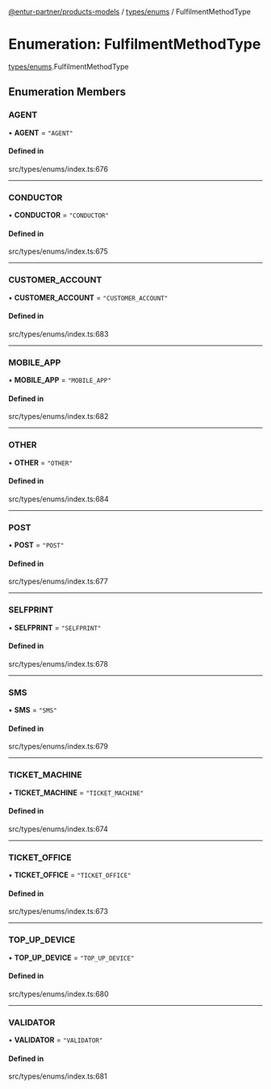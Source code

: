 [@entur-partner/products-models](../README.md) / [types/enums](../modules/types_enums.md) / FulfilmentMethodType

# Enumeration: FulfilmentMethodType

[types/enums](../modules/types_enums.md).FulfilmentMethodType

## Enumeration Members

### AGENT

• **AGENT** = ``"AGENT"``

#### Defined in

src/types/enums/index.ts:676

___

### CONDUCTOR

• **CONDUCTOR** = ``"CONDUCTOR"``

#### Defined in

src/types/enums/index.ts:675

___

### CUSTOMER\_ACCOUNT

• **CUSTOMER\_ACCOUNT** = ``"CUSTOMER_ACCOUNT"``

#### Defined in

src/types/enums/index.ts:683

___

### MOBILE\_APP

• **MOBILE\_APP** = ``"MOBILE_APP"``

#### Defined in

src/types/enums/index.ts:682

___

### OTHER

• **OTHER** = ``"OTHER"``

#### Defined in

src/types/enums/index.ts:684

___

### POST

• **POST** = ``"POST"``

#### Defined in

src/types/enums/index.ts:677

___

### SELFPRINT

• **SELFPRINT** = ``"SELFPRINT"``

#### Defined in

src/types/enums/index.ts:678

___

### SMS

• **SMS** = ``"SMS"``

#### Defined in

src/types/enums/index.ts:679

___

### TICKET\_MACHINE

• **TICKET\_MACHINE** = ``"TICKET_MACHINE"``

#### Defined in

src/types/enums/index.ts:674

___

### TICKET\_OFFICE

• **TICKET\_OFFICE** = ``"TICKET_OFFICE"``

#### Defined in

src/types/enums/index.ts:673

___

### TOP\_UP\_DEVICE

• **TOP\_UP\_DEVICE** = ``"TOP_UP_DEVICE"``

#### Defined in

src/types/enums/index.ts:680

___

### VALIDATOR

• **VALIDATOR** = ``"VALIDATOR"``

#### Defined in

src/types/enums/index.ts:681
